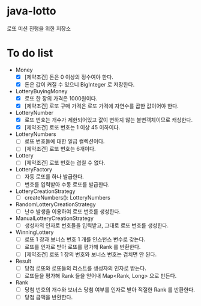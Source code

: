 # java-lotto
로또 미션 진행을 위한 저장소

# To do list

- Money
    - [x] [제약조건] 돈은 0 이상의 정수여야 한다.
    - [x] 돈은 값이 커질 수 있으니 BigInteger 로 저장한다.
- LotteryBuyingMoney
    - [x] 로또 한 장의 가격은 1000원이다.
    - [x] [제약조건] 로또 구매 가격은 로또 가격에 자연수를 곱한 값이어야 한다.
- LotteryNumber
    - [x] 로또 번호는 개수가 제한되어있고 값이 변하지 않는 불변객체이므로 캐싱한다.
    - [x] [제약조건] 로또 번호는 1 이상 45 이하이다.
- LotteryNumbers
    - [ ] 로또 번호들에 대한 일급 컬렉션이다.
    - [ ] [제약조건] 로또 번호는 6개이다.
- Lottery
    - [ ] [제약조건] 로또 번호는 겹칠 수 없다.
- LotteryFactory
    - [ ] 자동 로또를 하나 발급한다.
    - [ ] 번호를 입력받아 수동 로또를 발급한다.
- LotteryCreationStrategy
    - [ ] createNumbers(): LotteryNumbers
- RandomLotteryCreationStrategy
    - [ ] 난수 발생을 이용하여 로또 번호를 생성한다.
- ManualLotteryCreationStrategy
    - [ ] 생성자의 인자로 번호들을 입력받고, 그대로 로또 번호를 생성한다.
- WinningLottery
    - [ ] 로또 1 장과 보너스 번호 1 개를 인스턴스 변수로 갖는다.
    - [ ] 로또를 인자로 받아 로또를 평가해 Rank 를 반환한다.
    - [ ] [제약조건] 로또 1 장의 번호와 보너스 번호는 겹치면 안 된다.
- Result
    - [ ] 당첨 로또와 로또들의 리스트를 생성자의 인자로 받는다.
    - [ ] 로또들을 평가해 Rank 들을 얻어내 Map<Rank, Long> 으로 만든다.
- Rank
    - [ ] 당첨 번호의 개수와 보너스 당첨 여부를 인자로 받아 적절한 Rank 를 반환한다.
    - [ ] 당첨 금액을 반환한다.
